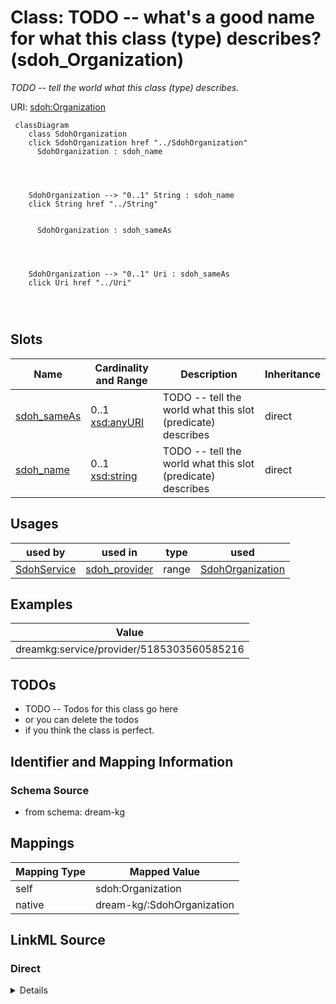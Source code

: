 

# Class: TODO -- what's a good name for what this class (type) describes? (sdoh_Organization)


_TODO -- tell the world what this class (type) describes._





URI: [sdoh:Organization](http://schema.org/Organization)






```mermaid
 classDiagram
    class SdohOrganization
    click SdohOrganization href "../SdohOrganization"
      SdohOrganization : sdoh_name
        
          
    
    
    SdohOrganization --> "0..1" String : sdoh_name
    click String href "../String"

        
      SdohOrganization : sdoh_sameAs
        
          
    
    
    SdohOrganization --> "0..1" Uri : sdoh_sameAs
    click Uri href "../Uri"

        
      
```




<!-- no inheritance hierarchy -->


## Slots

| Name | Cardinality and Range | Description | Inheritance |
| ---  | --- | --- | --- |
| [sdoh_sameAs](../slots/sdoh_sameAs.md) | 0..1 <br/> [xsd:anyURI](http://www.w3.org/2001/XMLSchema#anyURI) | TODO -- tell the world what this slot (predicate) describes | direct |
| [sdoh_name](../slots/sdoh_name.md) | 0..1 <br/> [xsd:string](http://www.w3.org/2001/XMLSchema#string) | TODO -- tell the world what this slot (predicate) describes | direct |





## Usages

| used by | used in | type | used |
| ---  | --- | --- | --- |
| [SdohService](../classes/SdohService.md) | [sdoh_provider](../slots/sdoh_provider.md) | range | [SdohOrganization](../classes/SdohOrganization.md) |







## Examples

| Value |
| --- |
| dreamkg:service/provider/5185303560585216 |

## TODOs

* TODO -- Todos for this class go here
* or you can delete the todos
* if you think the class is perfect.

## Identifier and Mapping Information







### Schema Source


* from schema: dream-kg




## Mappings

| Mapping Type | Mapped Value |
| ---  | ---  |
| self | sdoh:Organization |
| native | dream-kg/:SdohOrganization |







## LinkML Source

<!-- TODO: investigate https://stackoverflow.com/questions/37606292/how-to-create-tabbed-code-blocks-in-mkdocs-or-sphinx -->

### Direct

<details>
```yaml
name: sdoh_Organization
description: TODO -- tell the world what this class (type) describes.
title: TODO -- what's a good name for what this class (type) describes?
todos:
- TODO -- Todos for this class go here
- or you can delete the todos
- if you think the class is perfect.
notes:
- There are 87 instances of this class.
examples:
- value: dreamkg:service/provider/5185303560585216
from_schema: dream-kg
slots:
- sdoh_sameAs
- sdoh_name
class_uri: sdoh:Organization

```
</details>

### Induced

<details>
```yaml
name: sdoh_Organization
description: TODO -- tell the world what this class (type) describes.
title: TODO -- what's a good name for what this class (type) describes?
todos:
- TODO -- Todos for this class go here
- or you can delete the todos
- if you think the class is perfect.
notes:
- There are 87 instances of this class.
examples:
- value: dreamkg:service/provider/5185303560585216
from_schema: dream-kg
attributes:
  sdoh_sameAs:
    name: sdoh_sameAs
    description: TODO -- tell the world what this slot (predicate) describes.
    todos:
    - TODO -- Todos for this slot go here
    - or you can delete the todos
    - if you think the class is perfect.
    comments:
    - 127 occurrences with subject type sdoh_Organization and object type uri.
    examples:
    - value: dreamkg:service/provider/5929367212130304 sdoh:sameAs https://twitter.com/SalArmyPhilly
    from_schema: dream-kg
    rank: 1000
    slot_uri: sdoh:sameAs
    alias: sdoh_sameAs
    owner: sdoh_Organization
    domain_of:
    - sdoh_Organization
    range: uri
  sdoh_name:
    name: sdoh_name
    description: TODO -- tell the world what this slot (predicate) describes.
    todos:
    - TODO -- Todos for this slot go here
    - or you can delete the todos
    - if you think the class is perfect.
    comments:
    - 88 occurrences with subject type sdoh_Service and object type string.
    - 89 occurrences with subject type sdoh_Organization and object type string.
    examples:
    - value: dreamkg:service/5112554392387584 sdoh:name Coffee House
    - value: dreamkg:service/provider/5477271096786944 sdoh:name Self Help Movement
    from_schema: dream-kg
    rank: 1000
    slot_uri: sdoh:name
    alias: sdoh_name
    owner: sdoh_Organization
    domain_of:
    - sdoh_Organization
    - sdoh_Service
    range: string
class_uri: sdoh:Organization

```
</details>